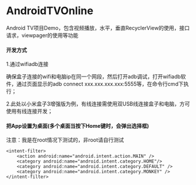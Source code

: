 # AndroidTVOnline
Android TV项目Demo，包含视频播放，水平，垂直RecyclerView的使用，接口请求，viewpager的使用等功能


#### 开发方式

1.通过wifiadb连接

确保盒子连接的wifi和电脑ip在同一个网段，然后打开adb调试，打开wifiadb软件，通过页面显示的adb connect xxx.xxx.xxx.xxx:5555等，在命令行cmd下执行；

2.此处以小米盒子3增强版为例，有线连接需使用双USB线连接盒子和电脑，方可使用有线连接开发；


#### 把App设置为桌面(多个桌面当按下Home键时，会弹出选择框)

注意：我是在root情况下测试的，非root请自行测试


```
<intent-filter>
    <action android:name="android.intent.action.MAIN" />
    <category android:name="android.intent.category.HOME"/>
    <category android:name="android.intent.category.DEFAULT" />
    <category android:name="android.intent.category.MONKEY" />
</intent-filter>
```




